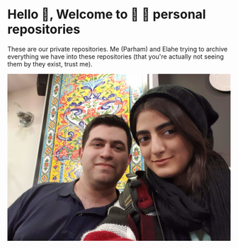 # Hello :wave:, Welcome to 🐼 🌰 personal repositories

These are our private repositories. Me (Parham) and Elahe trying to archive everything we have into
these repositories (that you're actually not seeing them by they exist, trust me).

![me and elahe](./img/20200220_200409.jpg)
